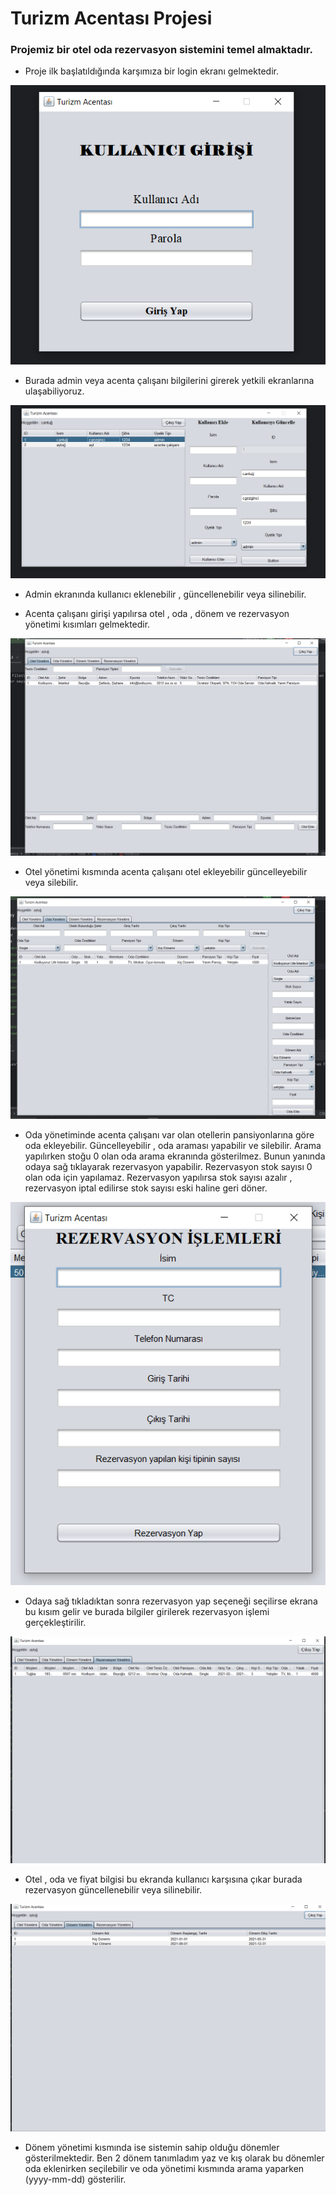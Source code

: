 # Turizm Acentası Projesi

### Projemiz bir otel oda rezervasyon sistemini temel almaktadır.

* Proje ilk başlatıldığında karşımıza bir login ekranı gelmektedir. 

![Login Ekranı](./ScreenShots/21.png)

* Burada admin veya acenta çalışanı bilgilerini girerek yetkili ekranlarına ulaşabiliyoruz.

![Admin Ekranı](./ScreenShots/22.png)

* Admin ekranında kullanıcı eklenebilir , güncellenebilir veya silinebilir.


* Acenta çalışanı girişi yapılırsa otel , oda , dönem ve rezervasyon yönetimi kısımları gelmektedir.

![Otel Yönetimi](./ScreenShots/24.png)

* Otel yönetimi kısmında acenta çalışanı otel ekleyebilir güncelleyebilir veya silebilir.

![Oda Yönetimi ](./ScreenShots/23.png)

* Oda yönetiminde acenta çalışanı var olan otellerin pansiyonlarına göre oda ekleyebilir. Güncelleyebilir , oda araması yapabilir ve silebilir. Arama yapılırken stoğu 0 olan oda arama ekranında gösterilmez. Bunun yanında odaya sağ tıklayarak rezervasyon yapabilir. Rezervasyon stok sayısı 0 olan oda için yapılamaz. Rezervasyon yapılırsa stok sayısı azalır , rezervasyon iptal edilirse stok sayısı eski haline geri döner.

![Rezervasyon Yönetimi](./ScreenShots/25.png)

* Odaya sağ tıkladıktan sonra rezervasyon yap seçeneği seçilirse ekrana bu kısım gelir ve burada bilgiler girilerek rezervasyon işlemi gerçekleştirilir.

![Rezervasyon Yönetimi](./ScreenShots/26.png)

* Otel , oda ve fiyat bilgisi bu ekranda kullanıcı karşısına çıkar burada rezervasyon güncellenebilir veya silinebilir.

![Dönem Yönetimi](./ScreenShots/27.png)

* Dönem yönetimi kısmında ise sistemin sahip olduğu dönemler gösterilmektedir. Ben 2 dönem tanımladım yaz ve kış olarak bu dönemler oda eklenirken seçilebilir ve oda yönetimi kısmında arama yaparken (yyyy-mm-dd) gösterilir.